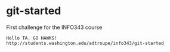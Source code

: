 # git-started
First challenge for the INFO343 course

```
Hello TA. GO HAWKS!
http://students.washington.edu/adtroupe/info343/git-started